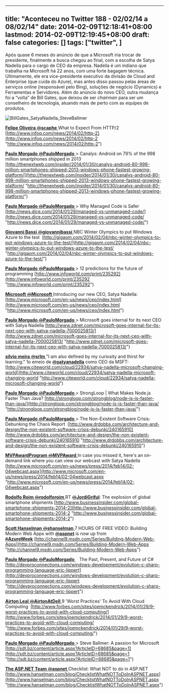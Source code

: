 
---
title: "Aconteceu no Twitter 188 - 02/02/14 a 08/02/14"
date: 2014-02-09T12:18:41+08:00
lastmod: 2014-02-09T12:19:45+08:00
draft: false
categories: []
tags: ["twitter", ]
---


Após quase 6 meses do anúncio de que a Microsoft iria trocar de presidente, finalmente a busca chegou ao final, com a escolha de Satya Nadella para o cargo de CEO da empresa. Nadella é um indiano que trabalha na Microsoft há 22 anos, com uma forte bagagem técnica. Ultimamente, ele era vice-presidente executivo da divisão de Cloud and Enterprise (que cuida do Azure), mas antes disso passou pelas áreas de serviços online (responsável pelo Bing), soluções de negócio (Dynamics) e Ferramentas e Servidores. Além do anúncio do novo CEO, outra mudança foi a “volta” de Bill Gates, que deixou de ser *chairman* para ser um conselheiro de tecnologia, atuando mais de perto com as equipes de produtos. 

![BillGates_SatyaNadella_SteveBallmer](/img/BillGates_SatyaNadella_SteveBallmer_1.jpg "BillGates_SatyaNadella_SteveBallmer")

[**Felipe Oliveira** ‏<s>@</s>**scaphe** ](https://twitter.com/scaphe) What to Expect From HTTP/2 [http://www.infoq.com/news/2014/02/http-2](http://www.infoq.com/news/2014/02/http-2 "http://www.infoq.com/news/2014/02/http-2")   

[**Paulo Morgado** ‏<s>@</s>**PauloMorgado** ](https://twitter.com/PauloMorgado) > Canalys: Android on 79% of the 998 million smartphones shipped in 2013 [http://thenextweb.com/insider/2014/01/30/canalys-android-80-998-million-smartphones-shipped-2013-windows-phone-fastest-growing-platform/](http://thenextweb.com/insider/2014/01/30/canalys-android-80-998-million-smartphones-shipped-2013-windows-phone-fastest-growing-platform/ "http://thenextweb.com/insider/2014/01/30/canalys-android-80-998-million-smartphones-shipped-2013-windows-phone-fastest-growing-platform/")   

[**Paulo Morgado** ‏<s>@</s>**PauloMorgado** ](https://twitter.com/PauloMorgado) > Why Managed Code is Safer  [http://news.dice.com/2014/01/29/managed-vs-unmanaged-code/](http://news.dice.com/2014/01/29/managed-vs-unmanaged-code/ "http://news.dice.com/2014/01/29/managed-vs-unmanaged-code/")   

[**Giovanni Bassi** ‏<s>@</s>**giovannibassi** ](https://twitter.com/giovannibassi) NBC Winter Olympics to put Windows Azure to the test  [http://gigaom.com/2014/02/04/nbc-winter-olympics-to-put-windows-azure-to-the-test/](http://gigaom.com/2014/02/04/nbc-winter-olympics-to-put-windows-azure-to-the-test/ "http://gigaom.com/2014/02/04/nbc-winter-olympics-to-put-windows-azure-to-the-test/")   

[**Paulo Morgado** ‏<s>@</s>**PauloMorgado** ](https://twitter.com/PauloMorgado) > 12 predictions for the future of programming [http://www.infoworld.com/print/235292](http://www.infoworld.com/print/235292 "http://www.infoworld.com/print/235292")   

[**Microsoft** ‏<s>@</s>**Microsoft** ](https://twitter.com/Microsoft) Introducing our new CEO, Satya Nadella:  [http://www.microsoft.com/en-us/news/ceo/index.html](http://www.microsoft.com/en-us/news/ceo/index.html "http://www.microsoft.com/en-us/news/ceo/index.html")   

[**Paulo Morgado** ‏<s>@</s>**PauloMorgado** ](https://twitter.com/PauloMorgado) > Microsoft goes internal for its next CEO with Satya Nadella [http://www.zdnet.com/microsoft-goes-internal-for-its-next-ceo-with-satya-nadella-7000025813/](http://www.zdnet.com/microsoft-goes-internal-for-its-next-ceo-with-satya-nadella-7000025813/ "http://www.zdnet.com/microsoft-goes-internal-for-its-next-ceo-with-satya-nadella-7000025813/")   

[**silvio meira** ‏<s>@</s>**srlm** ](https://twitter.com/srlm) "I am also defined by my curiosity and thirst for learning." 1o emeio de [<s>@</s>**satyanadella**](https://twitter.com/satyanadella) como CEO da MSFT: [http://www.citeworld.com/cloud/22934/satya-nadella-microsoft-changing-world](http://www.citeworld.com/cloud/22934/satya-nadella-microsoft-changing-world "http://www.citeworld.com/cloud/22934/satya-nadella-microsoft-changing-world")   

[**Paulo Morgado** ‏<s>@</s>**PauloMorgado** ](https://twitter.com/PauloMorgado) > StrongLoop | What Makes Node.js Faster Than Java? [http://strongloop.com/strongblog/node-js-is-faster-than-java/](http://strongloop.com/strongblog/node-js-is-faster-than-java/ "http://strongloop.com/strongblog/node-js-is-faster-than-java/")   

[**Paulo Morgado** ‏<s>@</s>**PauloMorgado** ](https://twitter.com/PauloMorgado) > The Non-Existent Software Crisis: Debunking the Chaos Report  [http://www.drdobbs.com/architecture-and-design/the-non-existent-software-crisis-debunki/240165910](http://www.drdobbs.com/architecture-and-design/the-non-existent-software-crisis-debunki/240165910 "http://www.drdobbs.com/architecture-and-design/the-non-existent-software-crisis-debunki/240165910")   

[**MVPAwardProgram** ‏<s>@</s>**MVPAward** ](https://twitter.com/MVPAward) In case you missed it, here's an on-demand link where you can view our webcast with Satya Nadella [http://www.microsoft.com/en-us/news/press/2014/feb14/02-04webcast.aspx](http://www.microsoft.com/en-us/news/press/2014/feb14/02-04webcast.aspx "http://www.microsoft.com/en-us/news/press/2014/feb14/02-04webcast.aspx")   

[**Rodolfo Roim** ‏<s>@</s>**rodolforoim** ](https://twitter.com/rodolforoim) RT [<s>@</s>**JordiGriful**](https://twitter.com/JordiGriful): The explosion of global smartphone shipments [http://www.businessinsider.com/global-smartphone-shipments-2014-2](http://www.businessinsider.com/global-smartphone-shipments-2014-2 "http://www.businessinsider.com/global-smartphone-shipments-2014-2")   

[**Scott Hanselman** ‏<s>@</s>**shanselman** ](https://twitter.com/shanselman) 7 HOURS OF FREE VIDEO: Building Modern Web Apps with [<s>@</s>**aspnet**](https://twitter.com/aspnet) is now up from [<s>#</s>**AzureWeek**](https://twitter.com/search?q=%23AzureWeek&src=hash) [http://channel9.msdn.com/Series/Building-Modern-Web-Apps](http://channel9.msdn.com/Series/Building-Modern-Web-Apps "http://channel9.msdn.com/Series/Building-Modern-Web-Apps")   

[**Paulo Morgado** ‏<s>@</s>**PauloMorgado** ](https://twitter.com/PauloMorgado)   The Past, Present, and Future of C# [http://devproconnections.com/windows-development/evolution-c-sharp-programming-language-eric-lippert](http://devproconnections.com/windows-development/evolution-c-sharp-programming-language-eric-lippert "http://devproconnections.com/windows-development/evolution-c-sharp-programming-language-eric-lippert")   

[**Airton Leal** ‏<s>@</s>**AirtonAtDell** ](https://twitter.com/AirtonAtDell) 9 'Worst Practices' To Avoid With Cloud Computing  [http://www.forbes.com/sites/joemckendrick/2014/01/29/9-worst-practices-to-avoid-with-cloud-computing/](http://www.forbes.com/sites/joemckendrick/2014/01/29/9-worst-practices-to-avoid-with-cloud-computing/ "http://www.forbes.com/sites/joemckendrick/2014/01/29/9-worst-practices-to-avoid-with-cloud-computing/")   

[**Paulo Morgado** ‏<s>@</s>**PauloMorgado** ](https://twitter.com/PauloMorgado) > Steve Ballmer: A passion for Microsoft  [http://sdt.bz/content/article.aspx?ArticleID=68685&page=1](http://sdt.bz/content/article.aspx?ArticleID=68685&page=1 "http://sdt.bz/content/article.aspx?ArticleID=68685&page=1")   

[**The ASP.NET Team** ‏<s>@</s>**aspnet** ](https://twitter.com/aspnet) Checklist: What NOT to do in ASP.NET [http://www.hanselman.com/blog/ChecklistWhatNOTToDoInASPNET.aspx](http://www.hanselman.com/blog/ChecklistWhatNOTToDoInASPNET.aspx "http://www.hanselman.com/blog/ChecklistWhatNOTToDoInASPNET.aspx")

